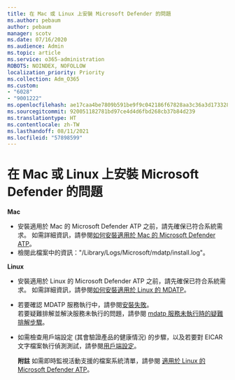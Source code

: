 ```yaml
---
title: 在 Mac 或 Linux 上安裝 Microsoft Defender 的問題
ms.author: pebaum
author: pebaum
manager: scotv
ms.date: 07/16/2020
ms.audience: Admin
ms.topic: article
ms.service: o365-administration
ROBOTS: NOINDEX, NOFOLLOW
localization_priority: Priority
ms.collection: Adm_O365
ms.custom:
- "6028"
- "9001222"
ms.openlocfilehash: ae17caa4be7809b591be9f9c042186f67828aa3c36a3d17332806e4d92545dc6
ms.sourcegitcommit: 920051182781bd97ce4d4d6fbd268cb37b84d239
ms.translationtype: HT
ms.contentlocale: zh-TW
ms.lasthandoff: 08/11/2021
ms.locfileid: "57898599"
---
```

# <a name="issues-installing-microsoft-defender-on-mac-or-linux"></a>在 Mac 或 Linux 上安裝 Microsoft Defender 的問題

**Mac**

- 安裝適用於 Mac 的 Microsoft Defender ATP 之前，請先確保已符合系統需求。 如需詳細資訊，請參閱[如何安裝適用於 Mac 的 Microsoft Defender ATP](https://docs.microsoft.com/windows/security/threat-protection/microsoft-defender-atp/microsoft-defender-atp-mac#how-to-install-microsoft-defender-atp-for-mac)。  
- 檢閱此檔案中的資訊："/Library/Logs/Microsoft/mdatp/install.log"。

**Linux**

- 安裝適用於 Linux 的 Microsoft Defender ATP 之前，請先確保已符合系統需求。 如需詳細資訊，請參閱[如何安裝適用於 Linux 的 MDATP](https://docs.microsoft.com/windows/security/threat-protection/microsoft-defender-atp/microsoft-defender-atp-linux#system-requirements)。 
- 若要確認 MDATP 服務執行中，請參閱[安裝失敗](https://docs.microsoft.com/windows/security/threat-protection/microsoft-defender-atp/linux-support-install#installation-failed)。  
    若要疑難排解並解決服務未執行的問題，請參閱 [mdatp 服務未執行時的疑難排解步驟](https://docs.microsoft.com/windows/security/threat-protection/microsoft-defender-atp/linux-support-install#steps-to-troubleshoot-if-mdatp-service-isnt-running)。
- 如需檢查用戶端設定 (其會驗證產品的健康情況) 的步驟，以及若要對 EICAR 文字檔案執行偵測測試，請參閱[用戶端設定](https://docs.microsoft.com/windows/security/threat-protection/microsoft-defender-atp/linux-install-manually#client-configuration)。  

    **附註** 如需即時監視活動支援的檔案系統清單，請參閱 [適用於 Linux 的 Microsoft Defender ATP](https://docs.microsoft.com/windows/security/threat-protection/microsoft-defender-atp/microsoft-defender-atp-linux#system-requirements)。